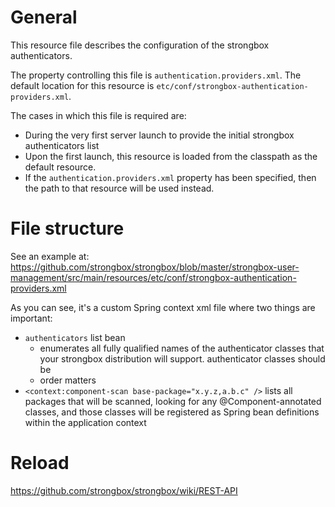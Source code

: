 # General

This resource file describes the configuration of the strongbox authenticators.

The property controlling this file is `authentication.providers.xml`. The default location for this resource is `etc/conf/strongbox-authentication-providers.xml`.

The cases in which this file is required are:
* During the very first server launch to provide the initial strongbox authenticators list
 * Upon the first launch, this resource is loaded from the classpath as the default resource.
 * If the `authentication.providers.xml` property has been specified, then the path to that resource will be used instead.

# File structure

See an example at: https://github.com/strongbox/strongbox/blob/master/strongbox-user-management/src/main/resources/etc/conf/strongbox-authentication-providers.xml

As you can see, it's a custom Spring context xml file where two things are important:

* `authenticators` list bean
  * enumerates all fully qualified names of the authenticator classes that your strongbox distribution will support. authenticator classes should be 
  * order matters 
* `<context:component-scan base-package="x.y.z,a.b.c" />` lists all packages that will be scanned, looking for any @Component-annotated classes, and those classes will be registered as Spring bean definitions within the application context

# Reload

https://github.com/strongbox/strongbox/wiki/REST-API